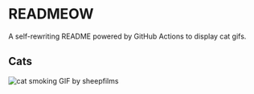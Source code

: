 # READMEOW

A self-rewriting README powered by GitHub Actions to display cat gifs.

## Cats

![cat smoking GIF by sheepfilms](https://media2.giphy.com/media/l0ExdMHUDKteztyfe/200.gif?cid=9acd02dap5e66qlxcdgs3cuuwiuvaaoag9r1r477ndfejque&ep=v1_gifs_search&rid=200.gif&ct=g)
